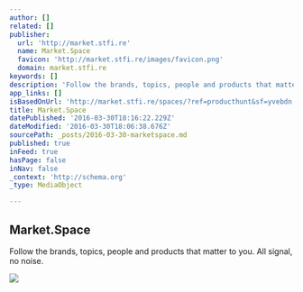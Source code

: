 ```yaml
---
author: []
related: []
publisher:
  url: 'http://market.stfi.re'
  name: Market.Space
  favicon: 'http://market.stfi.re/images/favicon.png'
  domain: market.stfi.re
keywords: []
description: 'Follow the brands, topics, people and products that matter to you. All signal, no noise.'
app_links: []
isBasedOnUrl: 'http://market.stfi.re/spaces/?ref=producthunt&sf=yvebdn'
title: Market.Space
datePublished: '2016-03-30T18:16:22.229Z'
dateModified: '2016-03-30T18:06:38.676Z'
sourcePath: _posts/2016-03-30-marketspace.md
published: true
inFeed: true
hasPage: false
inNav: false
_context: 'http://schema.org'
_type: MediaObject

---
```

<article style=""><h1>Market.Space</h1><p>Follow the brands, topics, people and products that matter to you. All signal, no noise.</p><img src="http://market.space/images/Og_Image.png" /></article>